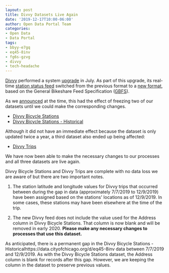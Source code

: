 ```yaml
---
layout: post
title: Divvy Datasets Live Again
date: '2019-12-17T10:00-06:00'
author: Open Data Portal Team
categories:
- Open Data
- Data Portal
tags:
- bbyy-e7gq
- eq45-8inv
- fg6s-gzvg
- divvy
- tech-headache
---
```

[Divvy](https://www.divvybikes.com) performed a system [upgrade](https://www.divvybikes.com/blog/downtime-for-divvy-upgrades) in July. As part of this upgrade, its real-time [station status feed](https://www.divvybikes.com/system-data) switched from the previous format to a [new format](https://gbfs.divvybikes.com/gbfs/gbfs.json), based on the General Bikeshare Feed Specification ([GBFS](https://github.com/NABSA/gbfs)).

As we [announced](http://dev.cityofchicago.org/open%20data/data%20portal/2019/07/10/divvy-datasets-frozen.html) at the time, this had the effect of freezing two of our datasets until we could make the corresponding changes.

* [Divvy Bicycle Stations](https://data.cityofchicago.org/d/bbyy-e7gq)
* [Divvy Bicycle Stations - Historical](https://data.cityofchicago.org/d/eq45-8inv)

Although it did not have an immediate effect because the dataset is only updated twice a year, a third dataset also ended up being affected:

* [Divvy Trips](https://data.cityofchicago.org/d/fg6s-gzvg)

We have now been able to make the necessary changes to our processes and all three datasets are live again.

Divvy Bicycle Stations and Divvy Trips are complete with no data loss we are aware of but there are two important notes.

1. The station latitude and longitude values for Divvy trips that occurred between during the gap in data (approximately 7/7/2019 to 12/9/2019) have been assigned based on the stations' locations as of 12/9/2019. In some cases, these stations may have been elsewhere at the time of the trip.

2. The new Divvy feed does not include the value used for the Address column in Divvy Bicycle Stations. That column is now blank and will be removed in early 2020. **Please make any necessary changes to processes that use this dataset.**

As anticipated, there is a permanent gap in the Divvy Bicycle Stations - Historicalhttps://data.cityofchicago.org/d/eq45-8inv data between 7/7/2019 and 12/9/2019. As with the Divvy Bicycle Stations dataset, the Address column is blank for records after this gap. However, we are keeping the column in the dataset to preserve previous values.
